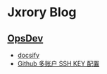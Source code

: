 # Jxrory Blog <!-- {docsify-ignore-all} -->

## [OpsDev](/OpsDev/README.md)

* [docsify](/OpsDev/docsify.md)
* [Github 多账户 SSH KEY 配置](/OpsDev/ssh_github.md)
